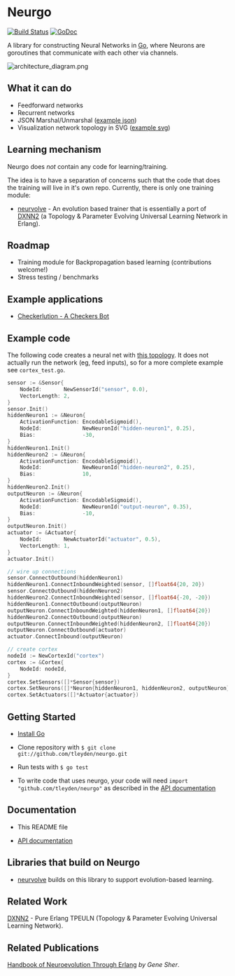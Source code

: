 # Neurgo

[![Build Status](https://drone.io/github.com/tleyden/neurgo/status.png)](https://drone.io/github.com/tleyden/neurgo/latest) [![GoDoc](https://godoc.org/github.com/tleyden/neurgo?status.png)](https://godoc.org/github.com/tleyden/neurgo)

A library for constructing Neural Networks in [Go](http://golang.org/), where Neurons are goroutines that communicate with each other via channels.


![architecture_diagram.png](http://cl.ly/image/0a1Y0e0B0P1m/Screen%20Shot%202013-10-09%20at%209.22.11%20PM.png)

## What it can do

* Feedforward networks
* Recurrent networks
* JSON Marshal/Unmarshal ([example json](https://drone.io/github.com/tleyden/neurgo/files/xnor.json))
* Visualization network topology in SVG ([example svg](https://drone.io/github.com/tleyden/neurgo/files/xnor.svg))

## Learning mechanism

Neurgo does _not_ contain any code for learning/training.  

The idea is to have a separation of concerns such that the code that does the training will live in it's own repo.  Currently, there is only one training module:

* [neurvolve](https://github.com/tleyden/neurvolve) - An evolution based trainer that is essentially a port of [DXNN2](https://github.com/CorticalComputer/DXNN2) (a Topology & Parameter Evolving Universal Learning Network in Erlang).

## Roadmap

* Training module for Backpropagation based learning (contributions welcome!)
* Stress testing / benchmarks

## Example applications

* [Checkerlution - A Checkers Bot](https://github.com/tleyden/checkerlution)

## Example code

The following code creates a neural net with [this topology](https://drone.io/github.com/tleyden/neurgo/files/xnor.svg).  It does not actually run the network (eg, feed inputs), so for a more complete example see `cortex_test.go`.

```go
sensor := &Sensor{
	NodeId:       NewSensorId("sensor", 0.0),
	VectorLength: 2,
}
sensor.Init()
hiddenNeuron1 := &Neuron{
	ActivationFunction: EncodableSigmoid(),
	NodeId:             NewNeuronId("hidden-neuron1", 0.25),
	Bias:               -30,
}
hiddenNeuron1.Init()
hiddenNeuron2 := &Neuron{
	ActivationFunction: EncodableSigmoid(),
	NodeId:             NewNeuronId("hidden-neuron2", 0.25),
	Bias:               10,
}
hiddenNeuron2.Init()
outputNeuron := &Neuron{
	ActivationFunction: EncodableSigmoid(),
	NodeId:             NewNeuronId("output-neuron", 0.35),
	Bias:               -10,
}
outputNeuron.Init()
actuator := &Actuator{
	NodeId:       NewActuatorId("actuator", 0.5),
	VectorLength: 1,
}
actuator.Init()

// wire up connections
sensor.ConnectOutbound(hiddenNeuron1)
hiddenNeuron1.ConnectInboundWeighted(sensor, []float64{20, 20})
sensor.ConnectOutbound(hiddenNeuron2)
hiddenNeuron2.ConnectInboundWeighted(sensor, []float64{-20, -20})
hiddenNeuron1.ConnectOutbound(outputNeuron)
outputNeuron.ConnectInboundWeighted(hiddenNeuron1, []float64{20})
hiddenNeuron2.ConnectOutbound(outputNeuron)
outputNeuron.ConnectInboundWeighted(hiddenNeuron2, []float64{20})
outputNeuron.ConnectOutbound(actuator)
actuator.ConnectInbound(outputNeuron)

// create cortex
nodeId := NewCortexId("cortex")
cortex := &Cortex{
	NodeId: nodeId,
}
cortex.SetSensors([]*Sensor{sensor})
cortex.SetNeurons([]*Neuron{hiddenNeuron1, hiddenNeuron2, outputNeuron})
cortex.SetActuators([]*Actuator{actuator})
```

## Getting Started

* [Install Go](http://golang.org/doc/install)

* Clone repository with `$ git clone git://github.com/tleyden/neurgo.git`

* Run tests with `$ go test`

* To write code that uses neurgo, your code will need `import "github.com/tleyden/neurgo"` as described in the [API documentation](http://godoc.org/github.com/tleyden/neurgo)

## Documentation

* This README file

* [API documentation](http://godoc.org/github.com/tleyden/neurgo)


## Libraries that build on Neurgo

* [neurvolve](https://github.com/tleyden/neurvolve) builds on this library to support evolution-based learning.

## Related Work

[DXNN2](https://github.com/CorticalComputer/DXNN2) - Pure Erlang TPEULN (Topology & Parameter Evolving Universal Learning Network).  


## Related Publications

[Handbook of Neuroevolution Through Erlang](http://www.amazon.com/Handbook-Neuroevolution-Through-Erlang-Gene/dp/1461444624) _by Gene Sher_.


